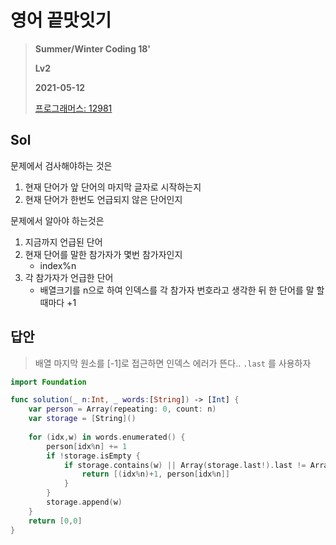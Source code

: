 # 영어 끝맛잇기
> **Summer/Winter Coding 18'**
>
> **Lv2**
>
> **2021-05-12**
>
> [프로그래머스: 12981](https://programmers.co.kr/learn/courses/30/lessons/12981)


## Sol

문제에서 검사해야하는 것은
1. 현재 단어가 앞 단어의 마지막 글자로 시작하는지  
2. 현재 단어가 한번도 언급되지 않은 단어인지

문제에서 알아야 하는것은
1. 지금까지 언급된 단어 
2. 현재 단어를 말한 참가자가 몇번 참가자인지
    - index%n
3. 각 참가자가 언급한 단어 
    - 배열크기를 n으로 하여 인덱스를 각 참가자 번호라고 생각한 뒤 한 단어를 말 할 때마다 +1


## 답안
> 배열 마지막 원소를 [-1]로 접근하면 인덱스 에러가 뜬다.. `.last` 를 사용하자
```swift
import Foundation

func solution(_ n:Int, _ words:[String]) -> [Int] {
    var person = Array(repeating: 0, count: n)
    var storage = [String]()
    
    for (idx,w) in words.enumerated() {
        person[idx%n] += 1
        if !storage.isEmpty {
            if storage.contains(w) || Array(storage.last!).last != Array(w).first{
                return [(idx%n)+1, person[idx%n]]
            }
        }
        storage.append(w)
    }
    return [0,0]
}
```